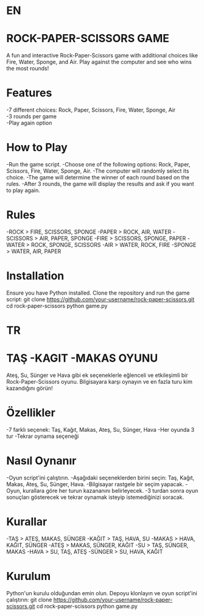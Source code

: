 # EN
# ROCK-PAPER-SCISSORS GAME
A fun and interactive Rock-Paper-Scissors game with additional choices like Fire, Water, Sponge, and Air. Play against the computer and see who wins the most rounds!

# Features
-7 different choices: Rock, Paper, Scissors, Fire, Water, Sponge, Air  
-3 rounds per game  
-Play again option  

# How to Play
-Run the game script.
-Choose one of the following options: Rock, Paper, Scissors, Fire, Water, Sponge, Air.
-The computer will randomly select its choice.
-The game will determine the winner of each round based on the rules.
-After 3 rounds, the game will display the results and ask if you want to play again.

# Rules
-ROCK > FIRE, SCISSORS, SPONGE
-PAPER > ROCK, AIR, WATER
-SCISSORS > AIR, PAPER, SPONGE
-FIRE > SCISSORS, SPONGE, PAPER
-WATER > ROCK, SPONGE, SCISSORS
-AIR > WATER, ROCK, FIRE
-SPONGE > WATER, AIR, PAPER


# Installation
Ensure you have Python installed. Clone the repository and run the game script:
git clone https://github.com/your-username/rock-paper-scissors.git
cd rock-paper-scissors
python game.py


# TR
# TAŞ -KAGIT -MAKAS OYUNU
Ateş, Su, Sünger ve Hava gibi ek seçeneklerle eğlenceli ve etkileşimli bir Rock-Paper-Scissors oyunu. Bilgisayara karşı oynayın ve en fazla turu kim kazandığını görün!

# Özellikler
-7 farklı seçenek: Taş, Kağıt, Makas, Ateş, Su, Sünger, Hava
-Her oyunda 3 tur
-Tekrar oynama seçeneği

# Nasıl Oynanır
-Oyun script'ini çalıştırın.
-Aşağıdaki seçeneklerden birini seçin: Taş, Kağıt, Makas, Ateş, Su, Sünger, Hava.
-Bilgisayar rastgele bir seçim yapacak.
-Oyun, kurallara göre her turun kazananını belirleyecek.
-3 turdan sonra oyun sonuçları gösterecek ve tekrar oynamak isteyip istemediğinizi soracak.

# Kurallar
-TAŞ > ATEŞ, MAKAS, SÜNGER
-KAĞIT > TAŞ, HAVA, SU
-MAKAS > HAVA, KAĞIT, SÜNGER
-ATEŞ > MAKAS, SÜNGER, KAĞIT
-SU > TAŞ, SÜNGER, MAKAS
-HAVA > SU, TAŞ, ATEŞ
-SÜNGER > SU, HAVA, KAĞIT

# Kurulum
Python'un kurulu olduğundan emin olun. Depoyu klonlayın ve oyun script'ini çalıştırın:
git clone https://github.com/your-username/rock-paper-scissors.git
cd rock-paper-scissors
python game.py






